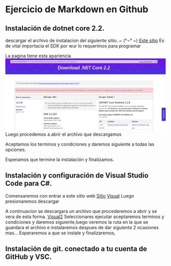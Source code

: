 # Ejercicio de Markdown en Github

## Instalación de dotnet core 2.2.
descargar el archivo de instalacion del siguiente sitio..~ (°¬° ~)
[Este sitio](https://dotnet.microsoft.com/download/dotnet-core/2.2)
 Es de vital importacia el SDK por wur lo requerimos para programar

 La pagina tiene esta apariencia
 ![.net core](./Imagen/Captura.PNG)
 Luego procedemos a abrir el archivo que descargamos
 
 Aceptamos los terminos y condiciones y daremos siguiente a todas las opciones.


 Esperamos que termine la instalación y finalizamos.
 


## Instalación y configuración de Visual Studio Code para C#.

Comensaremos con entrar a este sitio web
[Sitio](https://code.visualstudio.com/)
[Visual](./Imagen/Visual1.PNG)
Luego presionaremos descargar


A continuacion se descargara un archivo que procederemos a abrir
y se vera de esta forma.
[Visual2](./Imagen/visual2.PNG)
Seleccionares ejecutar aceptaremos terminos y condiciones y daremos siguiente,luego veremos la ruta en la que se guardara el archivo e instalaremos despues de dar siguiente 2 ocasiones mas...
Esperaremos a que se instale y finalizaremos,



## Instalación de git. conectado a tu cuenta de GitHub y VSC.